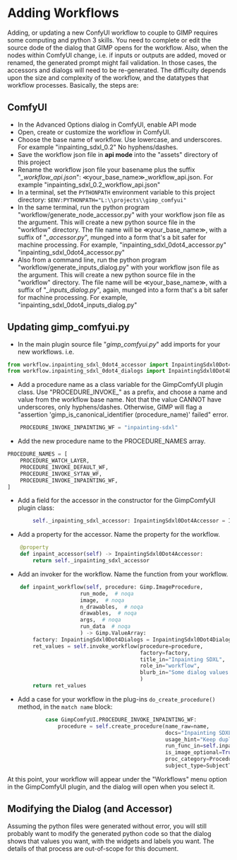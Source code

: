 # Adding Workflows
Adding, or updating a new ConfyUI workflow to couple to GIMP requires some computing and python 3 skills. You need to
complete or edit the source dode of the dialog that GIMP opens for the workflow. Also, when the nodes within
ComfyUI change, i.e. if inputs or outputs are added, moved or renamed, the generated prompt might fail validation. In
those cases, the accessors and dialogs will need to be re-generated. The difficulty depends upon the size
and complexity of the workflow, and the datatypes that workflow processes. Basically, the steps are:
## ComfyUI
- In the Advanced Options dialog in ComfyUI, enable API mode
-  Open, create or customize the workflow in ComfyUI.
-  Choose the base name of workflow. Use lowercase, and underscores. For example "inpainting_sdxl_0.2" No hyphens/dashes.
-  Save the workflow json file in **api mode** into the "assets" directory of this project
-  Rename the workflow json file your basename plus the suffix "*_workflow_api.json*":
≪your_base_name≫_workflow_api.json. For example "inpainting_sdxl_0.2_workflow_api.json"
- In a terminal, set the `PYTHONPATH` environment variable to this project directory: ``$ENV:PYTHONPATH="L:\\projects\\gimp_comfyui"``
- In the same terminal, run the python program "workflow/generate_node_accessor.py" with your workflow json file as the
argument. This will create a new python source file in the "workflow" directory. The file name will be ≪your_base_name≫,
with a suffix of "*_accessor.py*", munged into a form that's a bit safer for machine processing.  For example,
"inpainting_sdxl_0dot4_accessor.py"
"inpainting_sdxl_0dot4_accessor.py"
-  Also from a command line, run the python program "workflow/generate_inputs_dialog.py" with your workflow json file as
the argument. This will create a new python source file in the "workflow" directory. The file name will be ≪your_base_name≫,
   with a suffix of "*_inputs_dialog.py*", again, munged into a form that's a bit safer for machine processing. For example,
   "inpainting_sdxl_0dot4_inputs_dialog.py"
## Updating gimp_comfyui.py
-  In the main plugin source file "*gimp_comfyui.py*" add imports for your new workflows. i.e.
```python
from workflow.inpainting_sdxl_0dot4_accessor import InpaintingSdxl0Dot4Accessor
from workflow.inpainting_sdxl_0dot4_dialogs import InpaintingSdxl0Dot4Dialogs
```
- Add a procedure name as a class variable for the GimpComfyUI plugin class. Use "PROCEDURE_INVOKE_" as a 
prefix, and choose a name and value from the workflow base name. Not that the value CANNOT have underscores, 
only hyphens/dashes. Otherwise, GIMP will flag a "assertion 'gimp_is_canonical_identifier (procedure_name)' failed" error.
```python
    PROCEDURE_INVOKE_INPAINTING_WF = "inpainting-sdxl"
```
- Add the new procedure name to the PROCEDURE_NAMES array.
```python
PROCEDURE_NAMES = [
    PROCEDURE_WATCH_LAYER,
    PROCEDURE_INVOKE_DEFAULT_WF,
    PROCEDURE_INVOKE_SYTAN_WF,
    PROCEDURE_INVOKE_INPAINTING_WF,
]
```
-  Add a field for the accessor in the constructor for the GimpComfyUI plugin class:
```python
        self._inpainting_sdxl_accessor: InpaintingSdxl0Dot4Accessor = InpaintingSdxl0Dot4Accessor()
```
-  Add a property for the accessor. Name the property for the workflow.
```python
    @property
    def inpaint_accessor(self) -> InpaintingSdxl0Dot4Accessor:
        return self._inpainting_sdxl_accessor
```
-  Add an invoker for the workflow. Name the function from your workflow.
```python
    def inpaint_workflow(self, procedure: Gimp.ImageProcedure,
                       run_mode,  # noqa
                       image,  # noqa
                       n_drawables,  # noqa
                       drawables,  # noqa
                       args,  # noqa
                       run_data  # noqa
                       ) -> Gimp.ValueArray:
        factory: InpaintingSdxl0Dot4Dialogs = InpaintingSdxl0Dot4Dialogs(accessor=self.inpaint_accessor)
        ret_values = self.invoke_workflow(procedure=procedure,
                                          factory=factory,
                                          title_in="Inpainting SDXL",
                                          role_in="workflow",
                                          blurb_in="Some dialog values need to be duplicated."
                                          )
        return ret_values
```
- Add a case for your workflow in the plug-ins `do_create_procedure()` method, in the `match name` block: 
```python
            case GimpComfyUI.PROCEDURE_INVOKE_INPAINTING_WF:
                procedure = self.create_procedure(name_raw=name,
                                                  docs="Inpainting SDXL Workflow",
                                                  usage_hint="Keep duplicate fields synchronized. Sorry",
                                                  run_func_in=self.inpaint_workflow,
                                                  is_image_optional=True,  # Redundant with SubjectType.ANYTHING
                                                  proc_category=ProcedureCategory.WORKFLOW,
                                                  subject_type=SubjectType.ANYTHING)
```
At this point, your workflow will appear under the "Workflows" menu option in the GimpComfyUI plugin, and the dialog 
will open when you select it.
## Modifying the Dialog (and Accessor)
Assuming the python files were generated without error, you will still probably want to modify the generated python
code so that the dialog shows that values you want, with the widgets and labels you want. The details of that process 
are out-of-scope for this document.